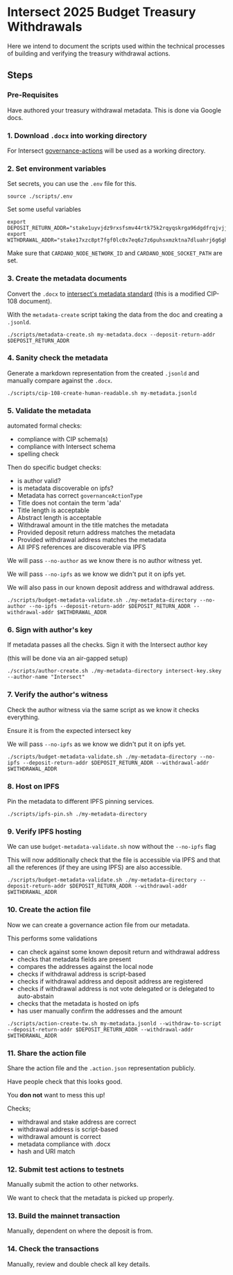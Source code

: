 # Intersect 2025 Budget Treasury Withdrawals

Here we intend to document the scripts used within the technical processes of building and verifying the treasury withdrawal actions.

## Steps

### Pre-Requisites

Have authored your treasury withdrawal metadata.
This is done via Google docs.

### 1. Download `.docx` into working directory

For Intersect [governance-actions](https://github.com/IntersectMBO/governance-actions) will be used as a working directory.

### 2. Set environment variables

Set secrets, you can use the `.env` file for this.

```shell
source ./scripts/.env
```

Set some useful variables

```shell
export DEPOSIT_RETURN_ADDR="stake1uyvjdz9rxsfsmv44rtk75k2rqyqskrga96dgdfrqjvjjpwsefcjnp"
export WITHDRAWAL_ADDR="stake17xzc8pt7fgf0lc0x7eq6z7z6puhsxmzktna7dluahrj6g6ghh5qjr"
```

Make sure that `CARDANO_NODE_NETWORK_ID` and `CARDANO_NODE_SOCKET_PATH` are set.

### 3. Create the metadata documents

Convert the `.docx` to [intersect's metadata standard](https://github.com/IntersectMBO/governance-actions/tree/main/schemas) (this is a modified CIP-108 document).

With the `metadata-create` script taking the data from the doc and creating a `.jsonld`.

```shell
./scripts/metadata-create.sh my-metadata.docx --deposit-return-addr $DEPOSIT_RETURN_ADDR
```

### 4. Sanity check the metadata

Generate a markdown representation from the created `.jsonld`
and manually compare against the `.docx`.

```shell
./scripts/cip-108-create-human-readable.sh my-metadata.jsonld
```

### 5. Validate the metadata

automated formal checks:
- compliance with CIP schema(s)
- compliance with Intersect schema
- spelling check

Then do specific budget checks:
- is author valid?
- is metadata discoverable on ipfs?
- Metadata has correct `governanceActionType`
- Title does not contain the term 'ada'
- Title length is acceptable
- Abstract length is acceptable
- Withdrawal amount in the title matches the metadata
- Provided deposit return address matches the metadata
- Provided withdrawal address matches the metadata
- All IPFS references are discoverable via IPFS

We will pass `--no-author` as we know there is no author witness yet.

We will pass `--no-ipfs` as we know we didn't put it on ipfs yet.

We will also pass in our known deposit address and withdrawal address.

```shell
./scripts/budget-metadata-validate.sh ./my-metadata-directory --no-author --no-ipfs --deposit-return-addr $DEPOSIT_RETURN_ADDR --withdrawal-addr $WITHDRAWAL_ADDR
```

### 6. Sign with author's key

If metadata passes all the checks.
Sign it with the Intersect author key

(this will be done via an air-gapped setup)

```shell
./scripts/author-create.sh ./my-metadata-directory intersect-key.skey --author-name "Intersect"
```

### 7. Verify the author's witness

Check the author witness via the same script
as we know it checks everything.

Ensure it is from the expected intersect key

We will pass `--no-ipfs` as we know we didn't put it on ipfs yet.

```shell
./scripts/budget-metadata-validate.sh ./my-metadata-directory --no-ipfs --deposit-return-addr $DEPOSIT_RETURN_ADDR --withdrawal-addr $WITHDRAWAL_ADDR
```

### 8. Host on IPFS

Pin the metadata to different IPFS pinning services.

```shell
./scripts/ipfs-pin.sh ./my-metadata-directory
```

### 9. Verify IPFS hosting

We can use `budget-metadata-validate.sh` now without the `--no-ipfs` flag

This will now additionally check that the file is accessible via IPFS and that all the references (if they are using IPFS) are also accessible.

```shell
./scripts/budget-metadata-validate.sh ./my-metadata-directory --deposit-return-addr $DEPOSIT_RETURN_ADDR --withdrawal-addr $WITHDRAWAL_ADDR
```

### 10. Create the action file

Now we can create a governance action file from our metadata.

This performs some validations
- can check against some known deposit return and withdrawal address
- checks that metadata fields are present
- compares the addresses against the local node
- checks if withdrawal address is script-based
- checks if withdrawal address and deposit address are registered
- checks if withdrawal address is not vote delegated or is delegated to auto-abstain
- checks that the metadata is hosted on ipfs
- has user manually confirm the addresses and the amount

```shell
./scripts/action-create-tw.sh my-metadata.jsonld --withdraw-to-script --deposit-return-addr $DEPOSIT_RETURN_ADDR --withdrawal-addr $WITHDRAWAL_ADDR
```

### 11. Share the action file

Share the action file and the `.action.json` representation publicly.

Have people check that this looks good.

You **don not** want to mess this up!

Checks;
- withdrawal and stake address are correct
- withdrawal address is script-based
- withdrawal amount is correct
- metadata compliance with .docx
- hash and URI match

### 12. Submit test actions to testnets

Manually submit the action to other networks.

We want to check that the metadata is picked up properly.

### 13. Build the mainnet transaction

Manually, dependent on where the deposit is from.

### 14. Check the transactions

Manually, review and double check all key details.
